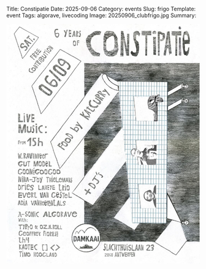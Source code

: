 Title: Constipatie
Date: 2025-09-06
Category: events
Slug: frigo
Template: event
Tags: algorave, livecoding
Image: 20250906_clubfrigo.jpg
Summary: 



<div class="cyber-tile-big cyber-tile-vid fg-dark bg-blue">
<img src="../../images/20250906_clubfrigo.jpg" />
</div>


